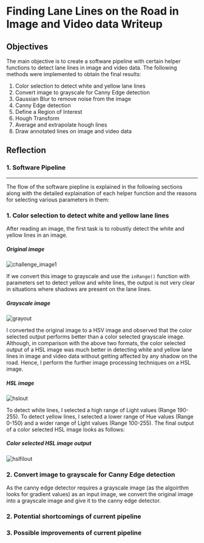 # **Finding Lane Lines on the Road in Image and Video data Writeup** 

## Objectives

The main objective is to create a software pipeline with certain helper functions to detect lane lines in image and video data. The following methods were implemented to obtain the final results:

1. Color selection to detect white and yellow lane lines
2. Convert image to grayscale for Canny Edge detection
3. Gaussian Blur to remove noise from the image
4. Canny Edge detection
5. Define a Region of Interest
6. Hough Transform
7. Average and extrapolate hough lines
8. Draw annotated lines on image and video data

## Reflection

### 1. Software Pipeline
---
The flow of the software piepline is explained in the following sections along with the detailed explaination of each helper function and the reasons for selecting various parameters in them:

  ### 1. Color selection to detect white and yellow lane lines
  After reading an image, the first task is to robustly detect the white and yellow lines in an image. 
  ##### Original image
  ![challenge_image1](https://user-images.githubusercontent.com/8627486/43037545-1e742d10-8cdc-11e8-9efd-748017139e6c.png)
  
  If we convert this image to grayscale and use the ```inRange()``` function with parameters set to detect yellow and white lines, the output is not very clear in situations where shadows are present on the lane lines.
  ##### Grayscale image
  ![grayout](https://user-images.githubusercontent.com/8627486/43037471-47413482-8cdb-11e8-9757-5f26069dd0b3.png)
  
 I converted the original image to a HSV image and observed that the color selected output performs better than a color selected grayscale image. Although, in comparison with the above two formats, the color selected output of a HSL image was much better in detecting white and yellow lane lines in image and video data without getting affected by any shadow on the road. Hence, I perform the further image processing techniques on a HSL image.
 ##### HSL image
 ![hslout](https://user-images.githubusercontent.com/8627486/43037612-fc394eaa-8cdc-11e8-95c9-fc3ff8ec46a5.png)
 
 To detect white lines, I selected a high range of Light values (Range 190-255). To detect yellow lines, I selected a lower range of Hue values (Range 0-150) and a wider range of Light values (Range 100-255). The final output of a color selected HSL image looks as follows:
 ##### Color selected HSL image output
![hslfilout](https://user-images.githubusercontent.com/8627486/43037702-622aa64a-8cde-11e8-9ae5-baf95dd78378.png)
 
 ### 2. Convert image to grayscale for Canny Edge detection
 As the canny edge detector requires a grayscale image (as the algoirthm looks for gradient values) as an input image, we convert the original image into a grayscale image and give it to the canny edge detector.
 



### 2. Potential shortcomings of current pipeline


### 3. Possible improvements of current pipeline


